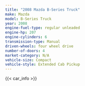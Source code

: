 ```yaml
---
title: "2008 Mazda B-Series Truck"
make: Mazda
model: B-Series Truck
year: 2008
engine-fuel-type: regular unleaded
engine-hp: 207
engine-cylinders: 6
transmission-type: Manual
driven-wheels: four wheel drive
number-of-doors: 4
market-category: N/A
vehicle-size: Compact
vehicle-style: Extended Cab Pickup
---
```


{{< car_info >}}

